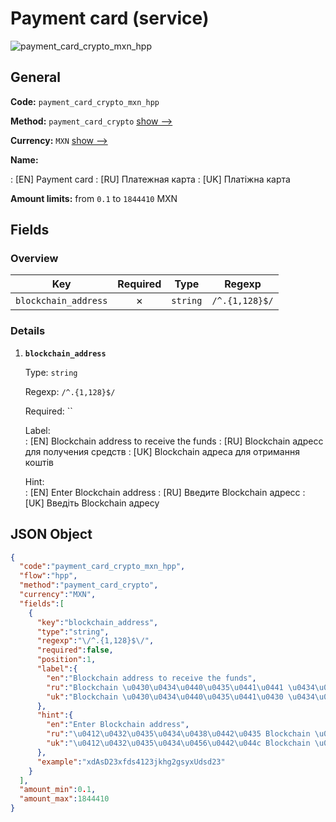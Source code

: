 
# Payment card (service) 
![payment_card_crypto_mxn_hpp](https://static.openfintech.io/payment_methods/payment_card_crypto_mxn_hpp/logo.svg?w=400&c=v0.59.26#w200)  

## General 
 
**Code:** `payment_card_crypto_mxn_hpp` 
 
**Method:** `payment_card_crypto` 
 [show -->](/payment-methods/payment_card_crypto/) 
 
**Currency:** `MXN` [show -->](/currencies/MXN/) 
 
**Name:** 
 
:	[EN] Payment card 
:	[RU] Платежная карта 
:	[UK] Платіжна карта 
 
**Amount limits:** from `0.1` to `1844410` MXN 

## Fields 

### Overview 

|Key|Required|Type|Regexp| 
|:---:|:---:|:---:|:---:| 
|`blockchain_address`|✗|`string`|`/^.{1,128}$/`| 
 

### Details 
 
1. **`blockchain_address`** 
 
	Type: `string` 
 
	Regexp: `/^.{1,128}$/` 
 
	Required: `` 
 
	Label:  
	: [EN] Blockchain address to receive the funds 
	: [RU] Blockchain адресс для получения средств 
	: [UK] Blockchain адреса для отримання коштів 
 
	Hint:  
	: [EN] Enter Blockchain address 
	: [RU] Введите Blockchain адресс 
	: [UK] Введіть Blockchain адресу 
 

## JSON Object 

```json
{
  "code":"payment_card_crypto_mxn_hpp",
  "flow":"hpp",
  "method":"payment_card_crypto",
  "currency":"MXN",
  "fields":[
    {
      "key":"blockchain_address",
      "type":"string",
      "regexp":"\/^.{1,128}$\/",
      "required":false,
      "position":1,
      "label":{
        "en":"Blockchain address to receive the funds",
        "ru":"Blockchain \u0430\u0434\u0440\u0435\u0441\u0441 \u0434\u043b\u044f \u043f\u043e\u043b\u0443\u0447\u0435\u043d\u0438\u044f \u0441\u0440\u0435\u0434\u0441\u0442\u0432",
        "uk":"Blockchain \u0430\u0434\u0440\u0435\u0441\u0430 \u0434\u043b\u044f \u043e\u0442\u0440\u0438\u043c\u0430\u043d\u043d\u044f \u043a\u043e\u0448\u0442\u0456\u0432"
      },
      "hint":{
        "en":"Enter Blockchain address",
        "ru":"\u0412\u0432\u0435\u0434\u0438\u0442\u0435 Blockchain \u0430\u0434\u0440\u0435\u0441\u0441",
        "uk":"\u0412\u0432\u0435\u0434\u0456\u0442\u044c Blockchain \u0430\u0434\u0440\u0435\u0441\u0443"
      },
      "example":"xdAsD23xfds4123jkhg2gsyxUdsd23"
    }
  ],
  "amount_min":0.1,
  "amount_max":1844410
}
```  
